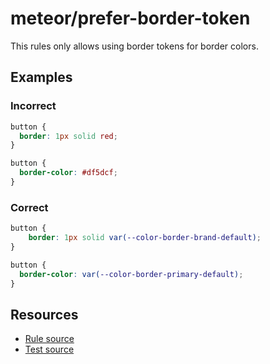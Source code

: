 # meteor/prefer-border-token

This rules only allows using border tokens for border colors.

## Examples

### Incorrect

```css
button {
  border: 1px solid red;
}
```

```css
button {
  border-color: #df5dcf;
}
```

### Correct

```css
button {
    border: 1px solid var(--color-border-brand-default);
}
```

```css
button {
  border-color: var(--color-border-primary-default);
}
```

## Resources

- [Rule source](https://github.com/shopware/meteor/blob/main/packages/stylelint-plugin-meteor/src/rules/prefer-border-token/index.ts)
- [Test source](https://github.com/shopware/meteor/blob/main/packages/stylelint-plugin-meteor/src/rules/prefer-border-token/prefer-border-token.test.ts)
